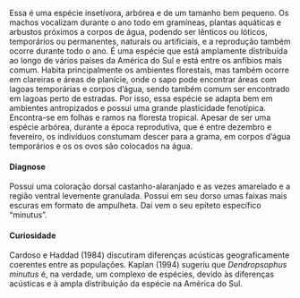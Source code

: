 ﻿Essa é uma espécie insetívora, arbórea e de um tamanho bem pequeno. Os machos vocalizam durante o ano todo em gramíneas, plantas aquáticas e arbustos próximos a corpos de água, podendo ser lênticos ou lóticos, temporários ou permanentes, naturais ou artificiais, e a reprodução também ocorre durante todo o ano. É uma espécie que está amplamente distribuída ao longo de vários países da América do Sul e está entre os anfíbios mais comum.
Habita principalmente os ambientes florestais, mas também ocorre em clareiras e áreas de planície, onde o sapo pode encontrar áreas com lagoas temporárias e corpos d’água, sendo também comum ser encontrado em lagoas perto de estradas. Por isso, essa espécie se adapta bem em ambientes antropizados e possui uma grande <glossario>plasticidade fenotípica</glossario>. Encontra-se em folhas e ramos na floresta tropical. Apesar de ser uma espécie arbórea, durante a época reprodutiva, que é entre dezembro e fevereiro, os indivíduos constumam descer para a grama, em corpos d’água temporários e os os ovos são colocados na água.


#### Diagnose
Possui uma coloração dorsal castanho-alaranjado e as vezes amarelado e a região ventral levemente granulada. Possui em seu dorso umas faixas mais escuras em formato de ampulheta. Daí vem o seu epíteto específico “minutus”. 


#### Curiosidade
Cardoso e Haddad (1984) discutiram diferenças acústicas geograficamente coerentes entre as populações. Kaplan (1994) sugeriu que *Dendropsophus minutus* é, na verdade, um complexo de espécies, devido às diferenças acústicas e à ampla distribuição da espécie na América do Sul.